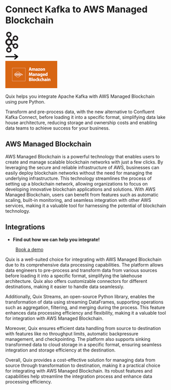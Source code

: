 # Connect Kafka to AWS Managed Blockchain

<div class="connect-images cards blog-grid-card" markdown>
<div>
<img src="../images/kafka_logo.png" width="40px" />
</div>
<div>
<img src="../images/arrow.svg" width="40px" />
</div>
<div>
<img src="./images/aws-managed-blockchain_1.jpg" />
</div>
</div>

Quix helps you integrate Apache Kafka with AWS Managed Blockchain using pure Python.

Transform and pre-process data, with the new alternative to Confluent Kafka Connect, before loading it into a specific format, simplifying data lake house architecture, reducing storage and ownership costs and enabling data teams to achieve success for your business.

## AWS Managed Blockchain

AWS Managed Blockchain is a powerful technology that enables users to create and manage scalable blockchain networks with just a few clicks. By leveraging the secure and reliable infrastructure of AWS, businesses can easily deploy blockchain networks without the need for managing the underlying infrastructure. This technology streamlines the process of setting up a blockchain network, allowing organizations to focus on developing innovative blockchain applications and solutions. With AWS Managed Blockchain, users can benefit from features such as automatic scaling, built-in monitoring, and seamless integration with other AWS services, making it a valuable tool for harnessing the potential of blockchain technology.

## Integrations

<div class="grid cards" markdown>

- __Find out how we can help you integrate!__

    <a class="md-button md-button--primary" href="https://quix.io/book-a-demo" target="_blank" style="margin:.5rem;">Book a demo</a>

</div>


Quix is a well-suited choice for integrating with AWS Managed Blockchain due to its comprehensive data processing capabilities. The platform allows data engineers to pre-process and transform data from various sources before loading it into a specific format, simplifying the lakehouse architecture. Quix also offers customizable connectors for different destinations, making it easier to handle data seamlessly.

Additionally, Quix Streams, an open-source Python library, enables the transformation of data using streaming DataFrames, supporting operations such as aggregation, filtering, and merging during the process. This feature enhances data processing efficiency and flexibility, making it a valuable tool for integration with AWS Managed Blockchain.

Moreover, Quix ensures efficient data handling from source to destination with features like no throughput limits, automatic backpressure management, and checkpointing. The platform also supports sinking transformed data to cloud storage in a specific format, ensuring seamless integration and storage efficiency at the destination.

Overall, Quix provides a cost-effective solution for managing data from source through transformation to destination, making it a practical choice for integrating with AWS Managed Blockchain. Its robust features and capabilities help streamline the integration process and enhance data processing efficiency.

